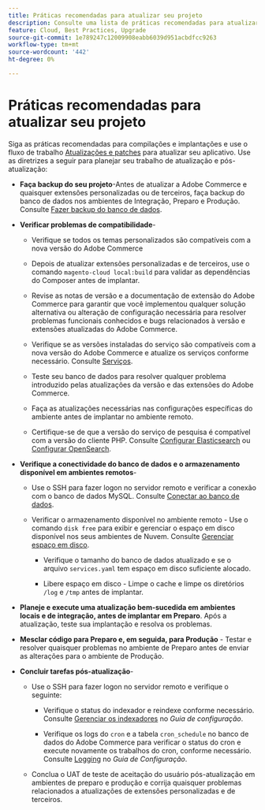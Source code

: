 ```yaml
---
title: Práticas recomendadas para atualizar seu projeto
description: Consulte uma lista de práticas recomendadas para atualizar os arquivos do projeto.
feature: Cloud, Best Practices, Upgrade
source-git-commit: 1e789247c12009908eabb6039d951acbdfcc9263
workflow-type: tm+mt
source-wordcount: '442'
ht-degree: 0%

---
```


# Práticas recomendadas para atualizar seu projeto

Siga as práticas recomendadas para compilações e implantações e use o fluxo de trabalho [Atualizações e patches](../development/commerce-version.md) para atualizar seu aplicativo. Use as diretrizes a seguir para planejar seu trabalho de atualização e pós-atualização:

- **Faça backup do seu projeto**-Antes de atualizar a Adobe Commerce e quaisquer extensões personalizadas ou de terceiros, faça backup do banco de dados nos ambientes de Integração, Preparo e Produção. Consulte [Fazer backup do banco de dados](../development/commerce-version.md#project-backup).

- **Verificar problemas de compatibilidade**-

   - Verifique se todos os temas personalizados são compatíveis com a nova versão do Adobe Commerce

   - Depois de atualizar extensões personalizadas e de terceiros, use o comando `magento-cloud local:build` para validar as dependências do Composer antes de implantar.

   - Revise as notas de versão e a documentação de extensão do Adobe Commerce para garantir que você implementou qualquer solução alternativa ou alteração de configuração necessária para resolver problemas funcionais conhecidos e bugs relacionados à versão e extensões atualizadas do Adobe Commerce.

   - Verifique se as versões instaladas do serviço são compatíveis com a nova versão do Adobe Commerce e atualize os serviços conforme necessário. Consulte [Serviços](../services/services-yaml.md).

   - Teste seu banco de dados para resolver qualquer problema introduzido pelas atualizações da versão e das extensões do Adobe Commerce.

   - Faça as atualizações necessárias nas configurações específicas do ambiente antes de implantar no ambiente remoto.

   - Certifique-se de que a versão do serviço de pesquisa é compatível com a versão do cliente PHP. Consulte [Configurar Elasticsearch](../services/elasticsearch.md) ou [Configurar OpenSearch](../services/opensearch.md).

- **Verifique a conectividade do banco de dados e o armazenamento disponível em ambientes remotos**-

   - Use o SSH para fazer logon no servidor remoto e verificar a conexão com o banco de dados MySQL. Consulte [Conectar ao banco de dados](../services/mysql.md#connect-to-the-database).

   - Verificar o armazenamento disponível no ambiente remoto - Use o comando `disk free` para exibir e gerenciar o espaço em disco disponível nos seus ambientes de Nuvem. Consulte [Gerenciar espaço em disco](../storage/manage-disk-space.md).

      - Verifique o tamanho do banco de dados atualizado e se o arquivo `services.yaml` tem espaço em disco suficiente alocado.

      - Libere espaço em disco - Limpe o cache e limpe os diretórios `/log` e `/tmp` antes de implantar.

- **Planeje e execute uma atualização bem-sucedida em ambientes locais e de integração, antes de implantar em Preparo**. Após a atualização, teste sua implantação e resolva os problemas.

- **Mesclar código para Preparo e, em seguida, para Produção** - Testar e resolver quaisquer problemas no ambiente de Preparo antes de enviar as alterações para o ambiente de Produção.

- **Concluir tarefas pós-atualização**-

   - Use o SSH para fazer logon no servidor remoto e verifique o seguinte:

      - Verifique o status do indexador e reindexe conforme necessário. Consulte [Gerenciar os indexadores](https://experienceleague.adobe.com/docs/commerce-operations/configuration-guide/cli/manage-indexers.html) no _Guia de configuração_.

      - Verifique os logs do `cron` e a tabela `cron_schedule` no banco de dados do Adobe Commerce para verificar o status do cron e execute novamente os trabalhos do cron, conforme necessário.
Consulte [Logging](https://experienceleague.adobe.com/docs/commerce-operations/configuration-guide/cli/configure-cron-jobs.html#logging) no _Guia de Configuração_.

   - Conclua o UAT de teste de aceitação do usuário pós-atualização em ambientes de preparo e produção e corrija quaisquer problemas relacionados a atualizações de extensões personalizadas e de terceiros.
